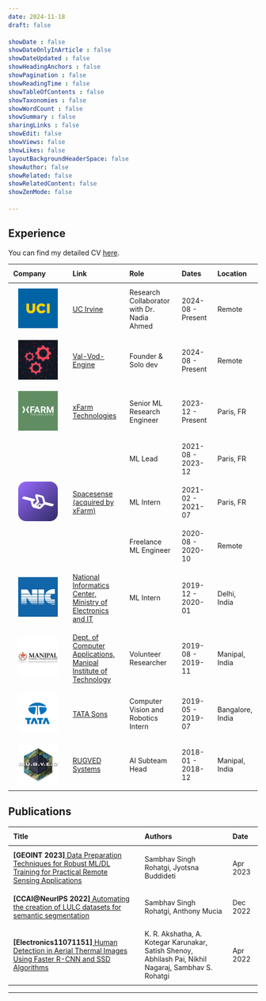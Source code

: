 ```yaml
---
date: 2024-11-18
draft: false

showDate : false
showDateOnlyInArticle : false
showDateUpdated : false
showHeadingAnchors : false
showPagination : false
showReadingTime : false
showTableOfContents : false
showTaxonomies : false 
showWordCount : false
showSummary : false
sharingLinks : false
showEdit: false
showViews: false
showLikes: false
layoutBackgroundHeaderSpace: false
showAuthor: false
showRelated: false
showRelatedContent: false
showZenMode: false

---
```


<style>
    .experience-table {
        width: 100%;
        border-collapse: collapse;
    }
    .experience-table th, .experience-table td {
        padding: 10px;
        text-align: left;
        vertical-align: middle;
    }
    .experience-table .logo-cell {
        width: 100px;
        text-align: center;
        vertical-align: middle;
        display: table-cell;
    }
    .experience-table img {
        max-width: 80px; /* Adjust size as needed */
        height: auto;
    }
    /* Add media query for responsiveness */
    @media (max-width: 600px) {
        .experience-table, .experience-table thead, .experience-table tbody, .experience-table th, .experience-table td, .experience-table tr {
            display: block;
            width: 100%;
        }
        .experience-table thead {
            display: none; /* Hide table header on mobile */
        }
        .experience-table tr {
            margin-bottom: 15px;
        }
        .experience-table td {
            text-align: right;
            padding-left: 50%;
            position: relative;
        }
        .experience-table td::before {
            content: attr(data-label);
            position: absolute;
            left: 0;
            width: 50%;
            padding-left: 10px;
            font-weight: bold;
            text-align: left;
        }
        .experience-table td[data-label="Company"]::before {
            content: none; 
        }
        .experience-table .logo-cell {
            text-align: center; /* Center align logos on mobile */
            padding-right: 0; /* Remove padding for logo cells */
            padding-left: 0;
        }
    }
</style>

## Experience

You can find my detailed CV <a href="https://drive.google.com/file/d/1MJmAwludn_qDEmETcdabf_bKFYIlbomV/view" target="_blank">here</a>.


<table class="experience-table">
    <thead>
        <tr>
            <th>Company</th>
            <th>Link</th>
            <th>Role</th>
            <th>Dates</th>
            <th>Location</th>
        </tr>
    </thead>
    <tbody>
        <tr>
            <td class="logo-cell" data-label="Company"><img class="customEntitityLogo" src="UCI.png"/></td>
            <td data-label="Link"><a href="https://www.uci.edu/" target="_blank">UC Irvine</a></td>
            <td data-label="Role">Research Collaborator with Dr. Nadia Ahmed</td>
            <td data-label="Dates">2024-08 - Present</td>
            <td data-label="Location">Remote</td>
        </tr>
        <tr>
            <td class="logo-cell" data-label="Company"><img class="customEntitityLogo" src="vve.png"/></td>
            <td data-label="Link"><a href="https://www.valvodengine.com/" target="_blank">Val-Vod-Engine</a></td>
            <td data-label="Role">Founder & Solo dev</td>
            <td data-label="Dates">2024-08 - Present</td>
            <td data-label="Location">Remote</td>
        </tr>
        <tr>
            <td class="logo-cell" data-label="Company"><img class="customEntitityLogo" src="xfarm.png"/></td>
            <td data-label="Link"><a href="https://xfarm.ag/en" target="_blank">xFarm Technologies</a></td>
            <td data-label="Role">Senior ML Research Engineer</td>
            <td data-label="Dates">2023-12 - Present</td>
            <td data-label="Location">Paris, FR</td>
        </tr>
        <tr>
            <td rowspan=3 class="logo-cell" data-label="Company"><img class="customEntitityLogo" src="ss.png"/></td>
            <td rowspan=3 data-label="Link"><a href="https://www.spacesense.ai/" target="_blank">Spacesense (acquired by xFarm)</a></td>
            <td data-label="Role">ML Lead</td>
            <td data-label="Dates">2021-08 - 2023-12</td>
            <td data-label="Location">Paris, FR</td>
        </tr>
        <tr>
            <td data-label="Role">ML Intern</td>
            <td data-label="Dates">2021-02 - 2021-07</td>
            <td data-label="Location">Paris, FR</td>
        </tr>
        <tr>
            <td data-label="Role">Freelance ML Engineer</td>
            <td data-label="Dates">2020-08 - 2020-10</td>
            <td data-label="Location">Remote</td>
        </tr>
        <tr>
            <td class="logo-cell" data-label="Company"><img class="customEntitityLogo" src="nic.png"/></td>
            <td data-label="Link"><a href="https://www.meity.gov.in/" target="_blank">National Informatics Center, Ministry of Electronics and IT</a></td>
            <td data-label="Role">ML Intern</td>
            <td data-label="Dates">2019-12 - 2020-01</td>
            <td data-label="Location">Delhi, India</td>
        </tr>
        <tr>
            <td class="logo-cell" data-label="Company"><img class="customEntitityLogo" src="manipal.jpg"/></td>
            <td data-label="Link"><a href="https://www.manipal.edu/mit/department-faculty/department-list/computer-applications.html" target="_blank">Dept. of Computer Applications, Manipal Institute of Technology</a></td>
            <td data-label="Role">Volunteer Researcher</td>
            <td data-label="Dates">2019-08 - 2019-11</td>
            <td data-label="Location">Manipal, India</td>
        </tr>
        <tr>
            <td class="logo-cell" data-label="Company"><img class="customEntitityLogo" src="tata.png"/></td>
            <td data-label="Link"><a href="https://www.tata.com/" target="_blank">TATA Sons</a></td>
            <td data-label="Role">Computer Vision and Robotics Intern</td>
            <td data-label="Dates">2019-05 - 2019-07</td>
            <td data-label="Location">Bangalore, India</td>
        </tr>
        <tr>
            <td class="logo-cell" data-label="Company"><img class="customEntitityLogo" src="rugved.jpeg"/></td>
            <td data-label="Link"><a href="https://www.manipal.edu/mit/why/student-projects-manipal-university/rugved-systems.html" target="_blank">RUGVED Systems</a></td>
            <td data-label="Role">AI Subteam Head</td>
            <td data-label="Dates">2018-01 - 2018-12</td>
            <td data-label="Location">Manipal, India</td>
        </tr>
    </tbody>
</table>

## Publications

<table class="experience-table">
    <thead>
        <tr>
            <th>Title</th>
            <th>Authors</th>
            <th>Date</th>
        </tr>
    </thead>
    <tbody>
        <tr>
            <td data-label="Title"><b>[GEOINT 2023]</b><a href="https://colab.research.google.com/drive/12GEvQ8K3sqjvIec9izseoxon7WTBP_gv?authuser=2" target="_blank"> Data Preparation Techniques for Robust ML/DL Training for Practical Remote Sensing Applications</a></td>
            <td data-label="Authors">Sambhav Singh Rohatgi, Jyotsna Buddideti</td>
            <td data-label="Date">Apr 2023</td>
        </tr>
        <tr>
            <td data-label="Title"><b>[CCAI@NeurIPS 2022]</b><a href="https://www.climatechange.ai/papers/neurips2022/116" target="_blank"> Automating the creation of LULC datasets for semantic segmentation</a></td>
            <td data-label="Authors">Sambhav Singh Rohatgi, Anthony Mucia</td>
            <td data-label="Date">Dec 2022</td>
        </tr>
        <tr>
            <td data-label="Title"><b>[Electronics11071151]</b><a href="https://www.mdpi.com/2079-9292/11/7/1151" target="_blank"> Human Detection in Aerial Thermal Images Using Faster R-CNN and SSD Algorithms</a></td>
            <td data-label="Authors">K. R. Akshatha, A. Kotegar Karunakar, Satish Shenoy, Abhilash Pai, Nikhil Nagaraj, Sambhav S. Rohatgi</td>
            <td data-label="Date">Apr 2022</td>
        </tr>
    </tbody>
</table>


---

